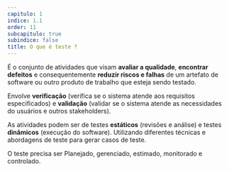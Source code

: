 ```yaml
---
capitulo: 1
indice: 1.1
order: 11
subcapitulo: true
subindice: false
title: O que é teste ?
---
```


<p> É o conjunto de atividades que visam <b>avaliar a qualidade</b>, <b>encontrar defeitos</b> e consequentemente <b>reduzir riscos e falhas</b> de um artefato de software ou outro produto de trabalho que esteja sendo testado. 
</p>

<p> Envolve <b>verificação</b> (verifica se o sistema atende aos requisitos especificados) e <b>validação</b> (validar se o sistema atende as necessidades do usuários e outros stakeholders). 
</p>

<p> As atividades podem ser de testes <b>estáticos</b> (revisões e análise) e testes <b>dinâmicos</b> (execução do software). Utilizando diferentes técnicas e abordagens de teste para gerar casos de teste. </p>

<p>O teste precisa ser Planejado, gerenciado, estimado, monitorado e controlado.</p>


